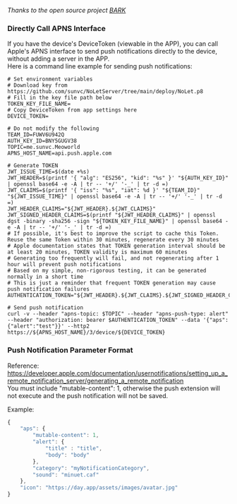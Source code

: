 
*Thanks to the open source project [BARK](https://github.com/Finb/Bark)*
### Directly Call APNS Interface
If you have the device's DeviceToken (viewable in the APP), you can call Apple's APNS interface to send push notifications directly to the device, without adding a server in the APP.<br>
Here is a command line example for sending push notifications:

```shell
# Set environment variables
# Download key from https://github.com/sunvc/NoLetServer/tree/main/deploy/NoLet.p8
# Fill in the key file path below
TOKEN_KEY_FILE_NAME= 
# Copy DeviceToken from app settings here
DEVICE_TOKEN=

# Do not modify the following
TEAM_ID=FUWV6U942Q
AUTH_KEY_ID=BNY5GUGV38
TOPIC=me.sunvc.Meoworld
APNS_HOST_NAME=api.push.apple.com

# Generate TOKEN
JWT_ISSUE_TIME=$(date +%s)
JWT_HEADER=$(printf '{ "alg": "ES256", "kid": "%s" }' "${AUTH_KEY_ID}" | openssl base64 -e -A | tr -- '+/' '-_' | tr -d =)
JWT_CLAIMS=$(printf '{ "iss": "%s", "iat": %d }' "${TEAM_ID}" "${JWT_ISSUE_TIME}" | openssl base64 -e -A | tr -- '+/' '-_' | tr -d =)
JWT_HEADER_CLAIMS="${JWT_HEADER}.${JWT_CLAIMS}"
JWT_SIGNED_HEADER_CLAIMS=$(printf "${JWT_HEADER_CLAIMS}" | openssl dgst -binary -sha256 -sign "${TOKEN_KEY_FILE_NAME}" | openssl base64 -e -A | tr -- '+/' '-_' | tr -d =)
# If possible, it's best to improve the script to cache this Token. Reuse the same Token within 30 minutes, regenerate every 30 minutes
# Apple documentation states that TOKEN generation interval should be at least 20 minutes, TOKEN validity is maximum 60 minutes
# Generating too frequently will fail, and not regenerating after 1 hour will prevent push notifications
# Based on my simple, non-rigorous testing, it can be generated normally in a short time
# This is just a reminder that frequent TOKEN generation may cause push notification failures
AUTHENTICATION_TOKEN="${JWT_HEADER}.${JWT_CLAIMS}.${JWT_SIGNED_HEADER_CLAIMS}"

# Send push notification
curl -v --header "apns-topic: $TOPIC" --header "apns-push-type: alert" --header "authorization: bearer $AUTHENTICATION_TOKEN" --data '{"aps":{"alert":"test"}}' --http2 https://${APNS_HOST_NAME}/3/device/${DEVICE_TOKEN}

```

### Push Notification Parameter Format
Reference: https://developer.apple.com/documentation/usernotifications/setting_up_a_remote_notification_server/generating_a_remote_notification<br>
You must include "mutable-content": 1, otherwise the push extension will not execute and the push notification will not be saved.<br>

Example:
```js
{
    "aps": {
        "mutable-content": 1,
        "alert": {
            "title" : "title",
            "body": "body"
        },
        "category": "myNotificationCategory",
        "sound": "minuet.caf"
    },
    "icon": "https://day.app/assets/images/avatar.jpg"
}
```